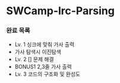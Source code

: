 # SWCamp-lrc-Parsing

### 완료 목록
* Lv. 1 싱크에 맞춰 가사 출력
* 가사 탐색시 이진탐색
* Lv. 2 [] 문제 해결
* BONUS1 2,3줄 가사 출력
* Lv. 3 코드의 구조화 및 완성도
